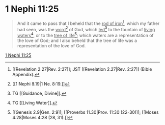 # 1 Nephi 11:25

> And it came to pass that I beheld that the <u>rod of iron</u>[^a], which my father had seen, was the <u>word</u>[^b] of God, which <u>led</u>[^c] to the fountain of <u>living waters</u>[^d], or to the <u>tree of life</u>[^e]; which waters are a representation of the love of God; and I also beheld that the tree of life was a representation of the love of God.

[1 Nephi 11:25](https://www.churchofjesuschrist.org/study/scriptures/bofm/1-ne/11?lang=eng&id=p25#p25)


[^a]: [[Revelation 2.27|Rev. 2:27]]; JST [[Revelation 2.27|Rev. 2:27]] (Bible Appendix).
[^b]: [[1 Nephi 8.19|1 Ne. 8:19.]]
[^c]: TG [[Guidance, Divine]].
[^d]: TG [[Living Water]].
[^e]: [[Genesis 2.9|Gen. 2:9]]; [[Proverbs 11.30|Prov. 11:30 (22-30)]]; [[Moses 4.28|Moses 4:28 (28, 31).]]
